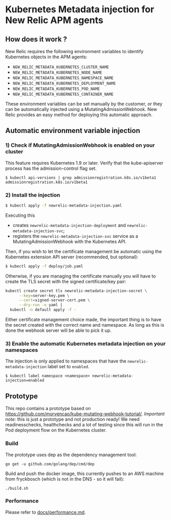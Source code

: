 # Kubernetes Metadata injection for New Relic APM agents

## How does it work ?

New Relic requires the following environment variables to identify Kubernetes objects in the APM agents:
- `NEW_RELIC_METADATA_KUBERNETES_CLUSTER_NAME`
- `NEW_RELIC_METADATA_KUBERNETES_NODE_NAME`
- `NEW_RELIC_METADATA_KUBERNETES_NAMESPACE_NAME`
- `NEW_RELIC_METADATA_KUBERNETES_DEPLOYMENT_NAME`
- `NEW_RELIC_METADATA_KUBERNETES_POD_NAME`
- `NEW_RELIC_METADATA_KUBERNETES_CONTAINER_NAME`

These environment variables can be set manually by the customer, or they can be automatically injected using a MutatingAdmissionWebhook.
New Relic provides an easy method for deploying this automatic approach.

## Automatic environment variable injection

### 1) Check if MutatingAdmissionWebhook is enabled on your cluster

This feature requires Kubernetes 1.9 or later. Verify that the kube-apiserver process has the admission-control flag set.

```
$ kubectl api-versions | grep admissionregistration.k8s.io/v1beta1
admissionregistration.k8s.io/v1beta1
```

### 2) Install the injection

```bash
$ kubectl apply -f newrelic-metadata-injection.yaml
```

Executing this
- creates `newrelic-metadata-injection-deployment` and `newrelic-metadata-injection-svc`;
- registers the `newrelic-metadata-injection-svc` service as a MutatingAdmissionWebhook with the Kubernetes API.

Then, if you wish to let the certificate management be automatic using the Kubernetes extension API server (recommended, but optional):

```bash
$ kubectl apply -f deploy/job.yaml
```

Otherwise, if you are managing the certificate manually you will have to create the TLS secret with the signed certificate/key pair:

```bash
kubectl create secret tls newrelic-metadata-injection-secret \
      --key=server-key.pem \
      --cert=signed-server-cert.pem \
      --dry-run -o yaml |
  kubectl -n default apply -f -
```

Either certificate management choice made, the important thing is to have the secret created with the correct name and namespace. As long as this is done the webhook server will be able to pick it up.

### 3) Enable the automatic Kubernetes metadata injection on your namespaces

The injection is only applied to namespaces that have the `newrelic-metadata-injection` label set to `enabled`.

```
$ kubectl label namespace <namespace> newrelic-metadata-injection=enabled
```

## Prototype

This repo contains a prototype based on https://github.com/morvencao/kube-mutating-webhook-tutorial/.
*Important note:* this is just a prototype and not production ready!
We need readinesschecks, healthchecks and a lot of testing since this will run in the Pod deployment flow on the Kubernetes cluster.

### Build

The prototype uses dep as the dependency management tool:

```
go get -u github.com/golang/dep/cmd/dep
```

Build and push the docker image, this currently pushes to an AWS machine from fryckbosch (which is not in the DNS - so it will fail):

```
./build.sh
```

### Performance

Please refer to [docs/performance.md](docs/performance.md).